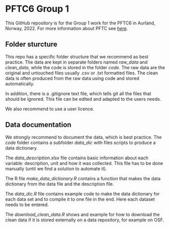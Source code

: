 # PFTC6 Group 1

This GitHub repository is for the Group 1 work for the PFTC6 in Aurland, Norway, 2022.
For more information about PFTC see [here](https://plantfunctionaltraitscourses.w.uib.no/).


## Folder sturcture

This repo has a specific folder structure that we recommend as best practice.
The data are kept in separate folders named *raw_data* and *clean_data*, while the code is stored in the folder *code*.
The raw data are the original and untouched files usually .csv or .txt formatted files.
The clean data is often produced from the raw data using code and stored automatically.

In addition, there is a .gitignore text file, which tells git all the files that should be ignored.
This file can be edited and adapted to the users needs.

We also recommend to use a user licence.


## Data documentation

We strongly recommend to document the data, which is best practice.
The *code* folder contains a subfolder *data_dic* with files scripts to produce a data dictionary.

The *data_description.xlsx* file contains basic information about each variable: description, unit and how it was collected.
This file has to be done manually (until we find a solution to automate it).

The R file *make_data_dictionary.R* contains a function that makes the data dictionary from the data file and the description file.

The *data_dic.R* file contains example code to make the data dictionary for each data set and to compile it to one file in the end.
Here each dataset needs to be entered.

The *download_clean_data.R* shows and example for how to download the clean data if it is stored externally on a data repository, for example on OSF.
